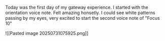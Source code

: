 
Today was the first day of my gateway experience. I started with the orientation voice note. Felt amazing honsetly. I could see white patterns passing by my eyes, very excited to start the second voice note of "Focus 10"


![[Pasted image 20250731075925.png]]

